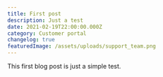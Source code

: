 ```yaml
---
title: First post
description: Just a test
date: 2021-02-19T22:00:00.000Z
category: Customer portal
changelog: true
featuredImage: /assets/uploads/support_team.png
---
```

This first blog post is just a simple test.
